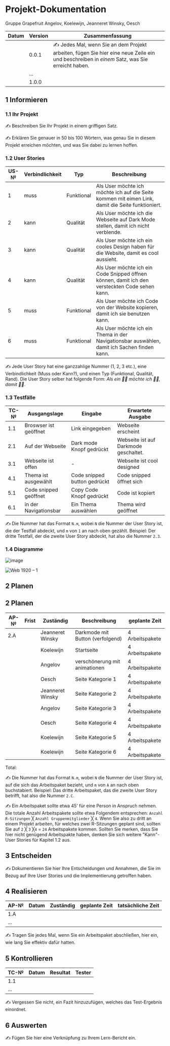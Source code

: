 # Projekt-Dokumentation


Gruppe Grapefruit Angelov, Koelewijn, Jeanneret Winsky, Oesch

| Datum | Version | Zusammenfassung                                              |
| ----- | ------- | ------------------------------------------------------------ |
|       | 0.0.1   | ✍️ Jedes Mal, wenn Sie an dem Projekt arbeiten, fügen Sie hier eine neue Zeile ein und beschreiben in *einem* Satz, was Sie erreicht haben. |
|       | ...     |                                                              |
|       | 1.0.0   |                                                              |

## 1 Informieren

### 1.1 Ihr Projekt

✍️ Beschreiben Sie Ihr Projekt in einem griffigen Satz.

✍️ Erklären Sie genauer in 50 bis 100 Wörtern, was genau Sie in diesem Projekt erreichen möchten, und was Sie dabei zu lernen hoffen.

### 1.2 User Stories

| US-№ | Verbindlichkeit | Typ  | Beschreibung                       |
| ---- | --------------- | ---- | ---------------------------------- |
| 1    |      muss       | Funktional | Als User möchte ich möchte ich auf die Seite kommen mit eimen Link, damit die Seite funktioniert.|
| 2    |      kann       | Qualität   | Als User möchte ich die Webseite auf Dark Mode stellen, damit ich nicht verblende. |
| 3    |      kann       | Qualität   | Als User möchte ich ein cooles Design haben für die Website, damit es cool aussieht. |
| 4    |      kann       | Qualität   | Als User möchte ich ein Code Snipped öffnen können, damit ich den versteckten Code sehen kann. |
| 5    |      muss       | Funktional | Als User möchte ich  Code von der Website kopieren, damit ich sie benutzen kann. |
| 6    |      muss       | Funktional | Als User möchte ich ein Thema in der Navigationsbar auswählen, damit ich Sachen finden kann. |


✍️ Jede User Story hat eine ganzzahlige Nummer (1, 2, 3 etc.), eine Verbindlichkeit (Muss oder Kann?), und einen Typ (Funktional, Qualität, Rand). Die User Story selber hat folgende Form: *Als ein 🤷‍♂️ möchte ich 🤷‍♂️, damit 🤷‍♂️*.

### 1.3 Testfälle

| TC-№ | Ausgangslage | Eingabe | Erwartete Ausgabe |
| ---- | ------------ | ------- | ----------------- |
| 1.1  |    Broswser ist geöffnet       |   Link eingegeben      |      Webseite erscheint            |
| 2.1  |  Auf der Webseite            |  Dark mode Knopf gedrückt      |    Webseite ist auf Darkmode geschaltet.               |
| 3.1  | Webseite ist offen             |    -     |     Webseite ist cool designed              |
| 4.1  |     Thema ist ausgewählt         |  Code snipped button gedrückt       |    Code snipped öffnet sich               |
| 5.1  |    Code snipped geöffnet          |   Copy Code Knopf gedrückt      |    Code ist kopiert               |
| 6.1  |  in der Navigationsbar           |   Ein Thema auswählen     |     Thema wird geöffnet              |

✍️ Die Nummer hat das Format `N.m`, wobei `N` die Nummer der User Story ist, die der Testfall abdeckt, und `m` von `1` an nach oben gezählt. Beispiel: Der dritte Testfall, der die zweite User Story abdeckt, hat also die Nummer `2.3`.

### 1.4 Diagramme

![image](https://user-images.githubusercontent.com/110892742/237027128-0436ffc0-cce7-4b0d-8912-13b972795c90.png)

![Web 1920 – 1](https://user-images.githubusercontent.com/110892283/237028839-798cb544-6e48-4dd8-80bb-85161727124d.png)


## 2 Planen

## 2 Planen

| AP-№                            | Frist | Zuständig        | Beschreibung                                                | geplante Zeit   |
| ------------------------------- | ----- | ---------------- | ----------------------------------------------------------- | --------------- |
| 2.A                             |       | Jeanneret Winsky | Darkmode mit Button (verfolgend)                            | 4 Arbeitspakete |
|                                 |       | Koelewijn        | Startseite                                                  | 4 Arbeitspakete |
|                                 |       | Angelov          | verschönerung mit animationen                               | 4 Arbeitspakete |
|                                 |       | Oesch      | Seite Kategorie 1                 | 4 Arbeitspakete |
|                                 |       | Jeanneret Winsky | Seite Kategorie 2          | 4 Arbeitspakete |
|                                 |       | Angelov          | Seite Kategorie 3         | 4 Arbeitspakete |
|                                 |       | Oesch             | Seite Kategorie 4  | 4 Arbeitspakete |
|                                 |       | Koelewijn      | Seite Kategorie 5         | 4 Arbeitspakete |
|                                 |       | Koelewijn             | Seite Kategorie 6  | 4 Arbeitspakete |




Total: 

✍️ Die Nummer hat das Format `N.m`, wobei `N` die Nummer der User Story ist, auf die sich das Arbeitspaket bezieht, und `m` von `A` an nach oben buchstabiert. Beispiel: Das dritte Arbeitspaket, das die zweite User Story betrifft, hat also die Nummer `2.C`.

✍️ Ein Arbeitspaket sollte etwa 45' für eine Person in Anspruch nehmen. Die totale Anzahl Arbeitspakete sollte etwa Folgendem entsprechen: `Anzahl R-Sitzungen` ╳ `Anzahl Gruppenmitglieder` ╳ `4`. Wenn Sie also zu dritt an einem Projekt arbeiten, für welches zwei R-Sitzungen geplant sind, sollten Sie auf `2` ╳ `3` ╳`4` = `24` Arbeitspakete kommen. Sollten Sie merken, dass Sie hier nicht genügend Arbeitspakte haben, denken Sie sich weitere "Kann"-User Stories für Kapitel 1.2 aus.

## 3 Entscheiden

✍️ Dokumentieren Sie hier Ihre Entscheidungen und Annahmen, die Sie im Bezug auf Ihre User Stories und die Implementierung getroffen haben.

## 4 Realisieren

| AP-№ | Datum | Zuständig | geplante Zeit | tatsächliche Zeit |
| ---- | ----- | --------- | ------------- | ----------------- |
| 1.A  |       |           |               |                   |
| ...  |       |           |               |                   |

✍️ Tragen Sie jedes Mal, wenn Sie ein Arbeitspaket abschließen, hier ein, wie lang Sie effektiv dafür hatten.

## 5 Kontrollieren

| TC-№ | Datum | Resultat | Tester |
| ---- | ----- | -------- | ------ |
| 1.1  |       |          |        |
| ...  |       |          |        |

✍️ Vergessen Sie nicht, ein Fazit hinzuzufügen, welches das Test-Ergebnis einordnet.

## 6 Auswerten

✍️ Fügen Sie hier eine Verknüpfung zu Ihrem Lern-Bericht ein.

